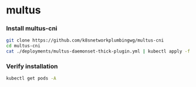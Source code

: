 # multus

### Install multus-cni
```bash
git clone https://github.com/k8snetworkplumbingwg/multus-cni
cd multus-cni
cat ./deployments/multus-daemonset-thick-plugin.yml | kubectl apply -f -
```

### Verify installation
```bash
kubectl get pods -A
```
